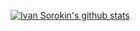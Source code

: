 [![Ivan Sorokin's github stats](https://github-readme-stats.vercel.app/api?username=i1skn&show_icons=true&title_color=000&icon_color=2cbe4e&text_color=1b1f23)](https://github.com/anuraghazra/github-readme-stats)
<!--
**i1skn/i1skn** is a ✨ _special_ ✨ repository because its `README.md` (this file) appears on your GitHub profile.

Here are some ideas to get you started:

- 🔭 I’m currently working on ...
- 🌱 I’m currently learning ...
- 👯 I’m looking to collaborate on ...
- 🤔 I’m looking for help with ...
- 💬 Ask me about ...
- 📫 How to reach me: ...
- 😄 Pronouns: ...
- ⚡ Fun fact: ...
-->
